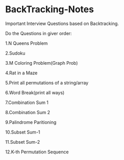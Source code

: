 # BackTracking-Notes
Important Interview Questions based on Backtracking.

Do the Questions in giver order:

1.N Queens Problem

2.Sudoku

3.M Coloring Problem(Graph Prob)

4.Rat in a Maze

5.Print all permutations of a string/array

6.Word Break(print all ways)

7.Combination Sum 1

8.Combination Sum 2

9.Palindrome Paritioning

10.Subset Sum-1

11.Subset Sum-2

12.K-th Permutation Sequence
